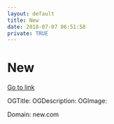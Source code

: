 ```yaml
---
layout: default
title: New
date: 2018-07-07 06:51:58
private: TRUE
---
```


# New

[Go to link](https://new.com)

OGTitle: 
OGDescription: 
OGImage: 

Domain: new.com

